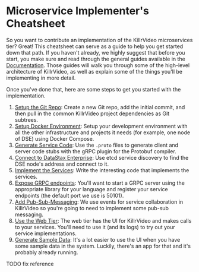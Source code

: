 # Microservice Implementer's Cheatsheet

So you want to contribute an implementation of the KillrVideo microservices tier? Great! This
cheatsheet can serve as a guide to help you get started down that path. If you haven't
already, we highly suggest that before you start, you make sure and read through the general
guides available in the [Documentation][docs]. Those guides will walk you through some of the
high-level architecture of KillrVideo, as well as explain some of the things you'll be 
implementing in more detail.

Once you've done that, here are some steps to get you started with the implementation.

1. [Setup the Git Repo][1]: Create a new Git repo, add the initial commit, and then pull in
the common KillrVideo project dependencies as Git subtrees.
1. [Setup Docker Environment][2]: Setup your development environment with all the other
infrastructure and projects it needs (for example, one node of DSE) using Docker Compose.
1. [Generate Service Code][3]: Use the `.proto` files to generate client and server code
stubs with the gRPC plugin for the Protobuf compiler.
1. [Connect to DataStax Enterprise][4]: Use etcd service discovery to find the DSE node's
address and connect to it.
1. [Implement the Services][5]: Write the interesting code that implements the services.
1. [Expose GRPC endpoints][7]: You'll want to start a GRPC server using the appropriate library 
for your language and register your service endpoints (the default port we use is 50101).
1. [Add Pub-Sub-Messaging][6]: We use events for service collaboration in KillrVideo so you're
going to need to implement some pub-sub messaging.
1. [Use the Web Tier][8]: The web tier has the UI for KillrVideo and makes calls to your
services. You'll need to use it (and its logs) to try out your service implementations.
1. [Generate Sample Data][9]: It's a lot easier to use the UI when you have some sample data
in the system. Luckily, there's an app for that and it's probably already running.

TODO fix reference

[docs]: /docs/
[1]: /docs/development/setup-git-repo/
[2]: /docs/development/setup-docker-environment/
[3]: /docs/development/generate-service-code/
[4]: /docs/development/connecting-to-datastax-enterprise/
[5]: /docs/development/implement-services/
[6]: /docs/development/pub-sub-messaging/
[7]: /docs/development/register-with-etcd/
[8]: /docs/development/using-the-web-tier/
[9]: /docs/development/generating-sample-data/
